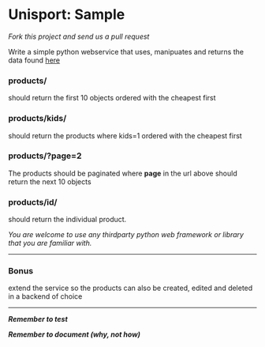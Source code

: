 # Unisport: Sample

_Fork this project and send us a pull request_

Write a simple python webservice that uses, manipuates and returns the data
found [here][api]


### products/
should return the first 10 objects ordered with the cheapest first


### products/kids/
should return the products where kids=1 ordered with the cheapest first


### products/?page=2
The products should be paginated where **page** in the url above should return the next 10 objects


### products/id/
should return the individual product.



_You are welcome to use any thirdparty python web framework or library that you are familiar with._

* * * * * * * * * * * * * * * * * * * * * * * * * * * * * * * * * * * * * * * *

### Bonus
extend the service so the products can also be created, edited and deleted in a backend of choice


* * * * * * * * * * * * * * * * * * * * * * * * * * * * * * * * * * * * * * * *

**_Remember to test_**

**_Remember to document (__why__, not how)_**


[api]: https://www.unisport.dk/api/sample/ "hosted on our site"
